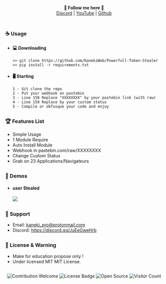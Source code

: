 <p align='center'>
  <b>🐲 Follow me here 🐲</b><br>  
  <a href="https://discord.gg/kaneki">Discord</a> |
  <a href="https://www.youtube.com/channel/UC-XII5SSqbMOF1UX3N0Gl8g">YouTube</a> |
  <a href="https://github.com/KanekiWeb">Github</a><br><br>
</p>

##  


### ☕ Usage  
- #### 💻 Downloading
     ```
    >> git clone https://github.com/KanekiWeb/Powerfull-Token-Stealer
    >> pip install -r requirements.txt
    ```
- #### 🖥️ Starting
      1 - Git clone the repo
      2 - Put your webhook on pastebin
      3 - Line 158 Replace "XXXXXXXX" by your pastebin link (with raw)
      4 - Line 159 Replace by your custom status
      5 - Compile or obfusque your code and enjoy
      
##  

### 🏆 Features List
- Simple Usage
- 1 Module Require
- Auto Install Module
- Webhook in pastebin.com/raw/XXXXXXXX
- Change Custom Status
- Grab on 23 Applications/Navigateurs

##   

### 📸 Demos
- #### user Stealed
    <img src="https://cdn.discordapp.com/attachments/898995294501490698/901818141393436692/MkSyBLIEsgSyBKYTwn8L5q4J8jmMaqLAAAAAElFTkSuQmCC.png">

##   

### 🧰 Support
- Email: <kaneki_pro@protonmail.com>
- Discord: https://discord.gg/JuEeGweHrb

##  

### 📜 License & Warning
- Make for education propose only !
- Under licensed MIT MIT License.

##  

<p align="center">
  <img src="https://img.shields.io/badge/contributions-welcome-brightgreen.svg?style=flat" alt="Contribution Welcome">
  <img src="https://img.shields.io/badge/License-GPLv3-blue.svg" alt="License Badge">
  <img src="https://badges.frapsoft.com/os/v3/open-source.svg?v=103" alt="Open Source">
  <img src="https://visitor-badge.laobi.icu/badge?page_id=KanekiWeb.Powerfull-Token-Stealer" alt="Visitor Count">
</p>
